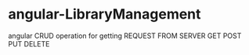# angular-LibraryManagement

angular CRUD operation
 for getting REQUEST FROM SERVER
 GET
 POST
 PUT
 DELETE
